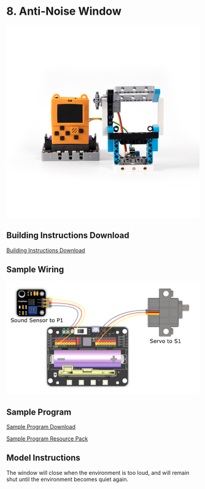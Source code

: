 # 8. Anti-Noise Window

![](../../images/window1.jpg)

## Building Instructions Download

[Building Instructions Download](https://drive.google.com/drive/folders/16T0mfS0QbxXfHf4GvNz62Xd2x8dvOq4m?usp=sharing)

## Sample Wiring

![](../../images/window_wire.png)

## Sample Program

[Sample Program Download](https://makecode.com/_PLWY3se9MFqD)

[Sample Program Resource Pack](https://bit.ly/AIHealthCareSetHex)

## Model Instructions

The window will close when the environment is too loud, and will remain shut until the environment becomes quiet again.

